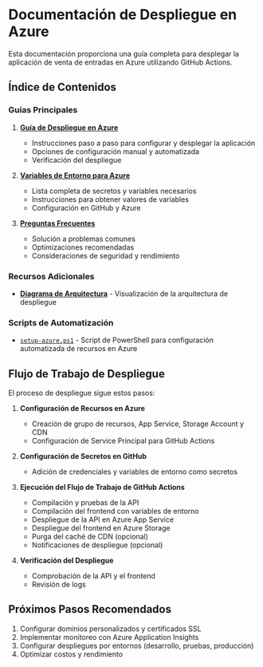 # Documentación de Despliegue en Azure

Esta documentación proporciona una guía completa para desplegar la aplicación de venta de entradas en Azure utilizando GitHub Actions.

## Índice de Contenidos

### Guías Principales

1. [**Guía de Despliegue en Azure**](azure_deployment.md)
   - Instrucciones paso a paso para configurar y desplegar la aplicación
   - Opciones de configuración manual y automatizada
   - Verificación del despliegue

2. [**Variables de Entorno para Azure**](azure_environment_variables.md)
   - Lista completa de secretos y variables necesarios
   - Instrucciones para obtener valores de variables
   - Configuración en GitHub y Azure

3. [**Preguntas Frecuentes**](azure_deployment_faq.md)
   - Solución a problemas comunes
   - Optimizaciones recomendadas
   - Consideraciones de seguridad y rendimiento

### Recursos Adicionales

- [**Diagrama de Arquitectura**](azure_architecture.svg) - Visualización de la arquitectura de despliegue

### Scripts de Automatización

- [`setup-azure.ps1`](../scripts/setup-azure.ps1) - Script de PowerShell para configuración automatizada de recursos en Azure

## Flujo de Trabajo de Despliegue

El proceso de despliegue sigue estos pasos:

1. **Configuración de Recursos en Azure**
   - Creación de grupo de recursos, App Service, Storage Account y CDN
   - Configuración de Service Principal para GitHub Actions

2. **Configuración de Secretos en GitHub**
   - Adición de credenciales y variables de entorno como secretos

3. **Ejecución del Flujo de Trabajo de GitHub Actions**
   - Compilación y pruebas de la API
   - Compilación del frontend con variables de entorno
   - Despliegue de la API en Azure App Service
   - Despliegue del frontend en Azure Storage
   - Purga del caché de CDN (opcional)
   - Notificaciones de despliegue (opcional)

4. **Verificación del Despliegue**
   - Comprobación de la API y el frontend
   - Revisión de logs

## Próximos Pasos Recomendados

1. Configurar dominios personalizados y certificados SSL
2. Implementar monitoreo con Azure Application Insights
3. Configurar despliegues por entornos (desarrollo, pruebas, producción)
4. Optimizar costos y rendimiento